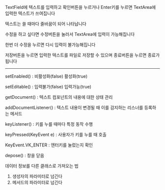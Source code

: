 TextField에 텍스트를 입력하고 확인버튼을 누르거나 Enter키를 누르면 TextArea에 입력한 텍스트가 쓰여집니다

텍스트는 쓸 때마다 줄바꿈이 되어 나타납니다

수정을 하고 싶다면 수정버튼을 눌러서 TextArea에 입력이 가능해집니다

한번 더 수정을 누르면 다시 입력이 불가능해집니다

저장버튼을 누르면 입력한 텍스트를 파일로 저장할 수 있으며 종료버튼을 누르면 종료가 됩니다

----

setEnabled() : 비활성화(false) 활성화(true)

setEditable() : 입력불가(false) 입력가능(true)

getDocument() : 텍스트 컴포넌트의 내용에 대한 상태 관리

addDocumentListener() :  텍스트 내용이 변경될 때 이를 감지하는 리스너를 등록하는 메서드

keyListener() : 키를 누를 때마다 특정 동작 수행

keyPressed(KeyEvent e) : 사용자가 키를 누를 때 호출

KeyEvent.VK_ENTER : 엔터키를 눌렀는지 확인

depose() : 창을 닫음

데이터 정보를 다른 클래스로 가져오는 법
1. 생성자의 파라미터로 넘긴다
2. 메서드의 파라미터로 넘긴다


